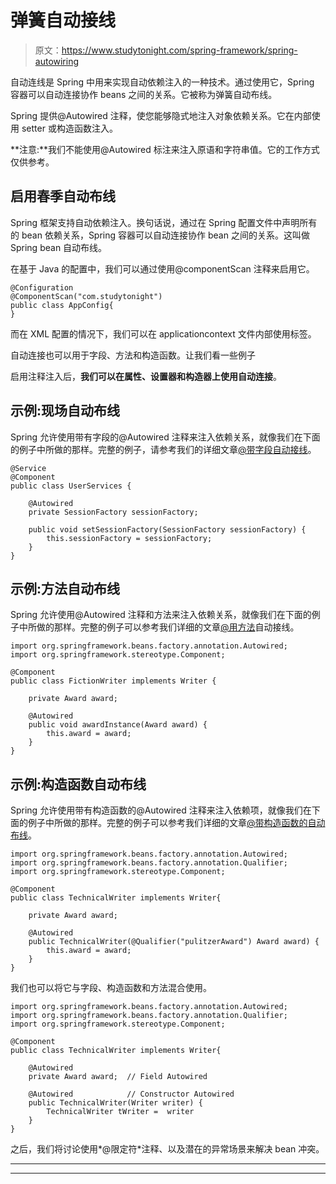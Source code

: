 # 弹簧自动接线

> 原文：<https://www.studytonight.com/spring-framework/spring-autowiring>

自动连线是 Spring 中用来实现自动依赖注入的一种技术。通过使用它，Spring 容器可以自动连接协作 beans 之间的关系。它被称为弹簧自动布线。

Spring 提供@Autowired 注释，使您能够隐式地注入对象依赖关系。它在内部使用 setter 或构造函数注入。

**注意:**我们不能使用@Autowired 标注来注入原语和字符串值。它的工作方式仅供参考。

## 启用春季自动布线

Spring 框架支持自动依赖注入。换句话说，通过在 Spring 配置文件中声明所有的 bean 依赖关系，Spring 容器可以自动连接协作 bean 之间的关系。这叫做 Spring bean 自动布线。

在基于 Java 的配置中，我们可以通过使用@componentScan 注释来启用它。

```
@Configuration
@ComponentScan("com.studytonight")
public class AppConfig{
}
```

而在 XML 配置的情况下，我们可以在 applicationcontext 文件内部使用<annotation-config>标签。</annotation-config>

自动连接也可以用于字段、方法和构造函数。让我们看一些例子

启用注释注入后，**我们可以在属性、设置器和构造器上使用自动连接**。

## 示例:现场自动布线

Spring 允许使用带有字段的@Autowired 注释来注入依赖关系，就像我们在下面的例子中所做的那样。完整的例子，请参考我们的详细文章[@带字段自动接线](https://www.studytonight.com/spring-framework/spring-field-injection)。

```
@Service
@Component
public class UserServices {	 

	@Autowired
	private SessionFactory sessionFactory;

	public void setSessionFactory(SessionFactory sessionFactory) {
        this.sessionFactory = sessionFactory;
    }
}
```

## 示例:方法自动布线

Spring 允许使用@Autowired 注释和方法来注入依赖关系，就像我们在下面的例子中所做的那样。完整的例子可以参考我们详细的文章[@用方法](https://www.studytonight.com/spring-framework/spring-method-injection)自动接线。

```
import org.springframework.beans.factory.annotation.Autowired;
import org.springframework.stereotype.Component;

@Component
public class FictionWriter implements Writer {

	private Award award;

	@Autowired
	public void awardInstance(Award award) {
		this.award = award;
	}
}
```

## 示例:构造函数自动布线

Spring 允许使用带有构造函数的@Autowired 注释来注入依赖项，就像我们在下面的例子中所做的那样。完整的例子可以参考我们详细的文章[@带构造函数的自动布线](https://www.studytonight.com/spring-framework/spring-qualifier-with-constructors)。

```
import org.springframework.beans.factory.annotation.Autowired;
import org.springframework.beans.factory.annotation.Qualifier;
import org.springframework.stereotype.Component;

@Component
public class TechnicalWriter implements Writer{

	private Award award;

	@Autowired
	public TechnicalWriter(@Qualifier("pulitzerAward") Award award) {
		this.award = award;
	}
}
```

我们也可以将它与字段、构造函数和方法混合使用。

```
import org.springframework.beans.factory.annotation.Autowired;
import org.springframework.beans.factory.annotation.Qualifier;
import org.springframework.stereotype.Component;

@Component
public class TechnicalWriter implements Writer{

	@Autowired
	private Award award;  // Field Autowired

	@Autowired            // Constructor Autowired
	public TechnicalWriter(Writer writer) {
		TechnicalWriter tWriter =  writer
	}
}
```

之后，我们将讨论使用*@限定符*注释、以及潜在的异常场景来解决 bean 冲突。

* * *

* * *
